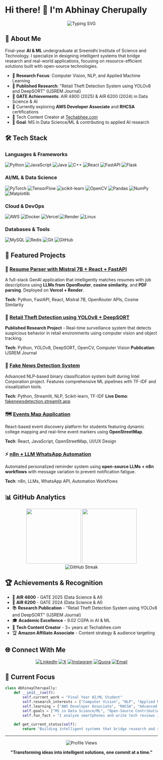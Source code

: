 # Hi there! 👋 I'm Abhinay Cherupally

<div align="center">
  <img src="https://readme-typing-svg.herokuapp.com?font=Fira+Code&size=22&duration=3000&pause=1000&color=36BCF7&center=true&vCenter=true&multiline=true&width=600&height=100&lines=AI%2FML+Engineer+%7C+Full-Stack+Developer;Building+Intelligent+Systems+%26+Real-World+Solutions;Open-Source+Enthusiast+%7C+Research+Minded" alt="Typing SVG" />
</div>

## 🚀 About Me

Final-year **AI & ML** undergraduate at Sreenidhi Institute of Science and Technology. I specialize in designing intelligent systems that bridge research and real-world applications, focusing on resource-efficient solutions built with open-source technologies.

- 🧠 **Research Focus**: Computer Vision, NLP, and Applied Machine Learning
- 🔬 **Published Research**: "Retail Theft Detection System using YOLOv8 and DeepSORT" (IJSREM Journal)
- 🎯 **GATE Achievements**: AIR 4800 (2025) & AIR 6200 (2024) in Data Science & AI
- 🌱 Currently exploring **AWS Developer Associate** and **RHCSA** certifications
- 📝 Tech Content Creator at [Techabhee.com](https://www.techabhee.com/)
- 🎯 **Goal**: MS in Data Science/ML & contributing to applied AI research

## 🛠️ Tech Stack

### Languages & Frameworks
![Python](https://img.shields.io/badge/python-3670A0?style=for-the-badge&logo=python&logoColor=ffdd54)
![JavaScript](https://img.shields.io/badge/javascript-%23323330.svg?style=for-the-badge&logo=javascript&logoColor=%23F7DF1E)
![Java](https://img.shields.io/badge/java-%23ED8B00.svg?style=for-the-badge&logo=openjdk&logoColor=white)
![C++](https://img.shields.io/badge/c++-%2300599C.svg?style=for-the-badge&logo=c%2B%2B&logoColor=white)
![React](https://img.shields.io/badge/react-%2320232a.svg?style=for-the-badge&logo=react&logoColor=%2361DAFB)
![FastAPI](https://img.shields.io/badge/FastAPI-005571?style=for-the-badge&logo=fastapi)
![Flask](https://img.shields.io/badge/flask-%23000.svg?style=for-the-badge&logo=flask&logoColor=white)

### AI/ML & Data Science
![PyTorch](https://img.shields.io/badge/PyTorch-%23EE4C2C.svg?style=for-the-badge&logo=PyTorch&logoColor=white)
![TensorFlow](https://img.shields.io/badge/TensorFlow-%23FF6F00.svg?style=for-the-badge&logo=TensorFlow&logoColor=white)
![scikit-learn](https://img.shields.io/badge/scikit--learn-%23F7931E.svg?style=for-the-badge&logo=scikit-learn&logoColor=white)
![OpenCV](https://img.shields.io/badge/opencv-%23white.svg?style=for-the-badge&logo=opencv&logoColor=white)
![Pandas](https://img.shields.io/badge/pandas-%23150458.svg?style=for-the-badge&logo=pandas&logoColor=white)
![NumPy](https://img.shields.io/badge/numpy-%23013243.svg?style=for-the-badge&logo=numpy&logoColor=white)
![Matplotlib](https://img.shields.io/badge/Matplotlib-%23ffffff.svg?style=for-the-badge&logo=Matplotlib&logoColor=black)

### Cloud & DevOps
![AWS](https://img.shields.io/badge/AWS-%23FF9900.svg?style=for-the-badge&logo=amazon-aws&logoColor=white)
![Docker](https://img.shields.io/badge/docker-%230db7ed.svg?style=for-the-badge&logo=docker&logoColor=white)
![Vercel](https://img.shields.io/badge/vercel-%23000000.svg?style=for-the-badge&logo=vercel&logoColor=white)
![Render](https://img.shields.io/badge/Render-%46E3B7.svg?style=for-the-badge&logo=render&logoColor=white)
![Linux](https://img.shields.io/badge/Linux-FCC624?style=for-the-badge&logo=linux&logoColor=black)

### Databases & Tools
![MySQL](https://img.shields.io/badge/mysql-4479A1.svg?style=for-the-badge&logo=mysql&logoColor=white)
![Redis](https://img.shields.io/badge/redis-%23DD0031.svg?style=for-the-badge&logo=redis&logoColor=white)
![Git](https://img.shields.io/badge/git-%23F05033.svg?style=for-the-badge&logo=git&logoColor=white)
![GitHub](https://img.shields.io/badge/github-%23121011.svg?style=for-the-badge&logo=github&logoColor=white)

## 🎯 Featured Projects

### 🤖 [Resume Parser with Mistral 7B + React + FastAPI](https://github.com/theagentvikram/ResuMatch)
A full-stack GenAI application that intelligently matches resumes with job descriptions using **LLMs from OpenRouter**, **cosine similarity**, and **PDF parsing**. Deployed on **Vercel + Render**.

**Tech**: Python, FastAPI, React, Mistral 7B, OpenRouter APIs, Cosine Similarity

### 🛒 [Retail Theft Detection using YOLOv8 + DeepSORT](https://github.com/theagentvikram/ShopliftingDetection)
**Published Research Project** - Real-time surveillance system that detects suspicious behavior in retail environments using computer vision and object tracking.

**Tech**: Python, YOLOv8, DeepSORT, OpenCV, Computer Vision
**Publication**: IJSREM Journal

### 📰 [Fake News Detection System](https://fakenewsdetection.streamlit.app/)
Advanced NLP-based binary classification system built during Intel Corporation project. Features comprehensive ML pipelines with TF-IDF and visualization tools.

**Tech**: Python, Streamlit, NLP, Scikit-learn, TF-IDF
**Live Demo**: [fakenewsdetection.streamlit.app](https://fakenewsdetection.streamlit.app/)

### 🗺️ [ Events Map Application](https://github.com/theagentvikram/FAUEvents)
React-based event discovery platform for students featuring dynamic college mapping and real-time event markers using **OpenStreetMap**.

**Tech**: React, JavaScript, OpenStreetMap, UI/UX Design

### ⚡ [n8n + LLM WhatsApp Automation](https://github.com/theagentvikram/n8nReminder)
Automated personalized reminder system using **open-source LLMs + n8n workflows** with message variation to prevent notification fatigue.

**Tech**: n8n, LLMs, WhatsApp API, Automation Workflows

## 📊 GitHub Analytics

<div align="center">
  <img height="180em" src="https://github-readme-stats.vercel.app/api?username=theagentvikram&show_icons=true&theme=tokyonight&include_all_commits=true&count_private=true"/>
  <img height="180em" src="https://github-readme-stats.vercel.app/api/top-langs/?username=theagentvikram&layout=compact&langs_count=8&theme=tokyonight"/>
</div>

<div align="center">
  <img src="https://github-readme-streak-stats.herokuapp.com/?user=theagentvikram&theme=tokyonight" alt="GitHub Streak" />
</div>

## 🏆 Achievements & Recognition

- 🥇 **AIR 4800** - GATE 2025 (Data Science & AI)
- 🥈 **AIR 6200** - GATE 2024 (Data Science & AI)
- 📚 **Research Publication** - "Retail Theft Detection System using YOLOv8 and DeepSORT" (IJSREM Journal)
- 🎓 **Academic Excellence** - 9.02 CGPA in AI & ML
- 📝 **Tech Content Creator** - 3+ years at Techabhee.com
- 🏆 **Amazon Affiliate Associate** - Content strategy & audience targeting

## 🌐 Connect With Me

<div align="center">

[![LinkedIn](https://img.shields.io/badge/LinkedIn-%230077B5.svg?logo=linkedin&logoColor=white)](https://linkedin.com/in/AbhiCherupally)
[![X](https://img.shields.io/badge/X-black.svg?logo=X&logoColor=white)](https://x.com/AbhiCherupally)
[![Instagram](https://img.shields.io/badge/Instagram-%23E4405F.svg?logo=Instagram&logoColor=white)](https://instagram.com/abhi_cherupally)
[![Quora](https://img.shields.io/badge/Quora-%23B92B27.svg?logo=Quora&logoColor=white)](https://quora.com/profile/Techabhee)
[![Email](https://img.shields.io/badge/Email-D14836?logo=gmail&logoColor=white)](mailto:cherupallyabhi@gmail.com)

</div>

## 💭 Current Focus

```python
class AbhinayCherupally:
    def __init__(self):
        self.current_work = "Final Year AI/ML Student"
        self.research_interests = ["Computer Vision", "NLP", "Applied ML"]
        self.learning = ["AWS Developer Associate", "RHCSA", "Advanced Deep Learning"]
        self.goals = ["MS in Data Science/ML", "Open-Source Contributions", "Applied AI Research"]
        self.fun_fact = "I analyze smartphones and write tech reviews in my free time!"
    
    def get_current_status(self):
        return "Building intelligent systems that bridge research and real-world impact 🚀"
```

---

<div align="center">
  <img src="https://komarev.com/ghpvc/?username=theagentvikram&label=Profile%20views&color=0e75b6&style=flat" alt="Profile Views" />
  
  **"Transforming ideas into intelligent solutions, one commit at a time."**
</div>
